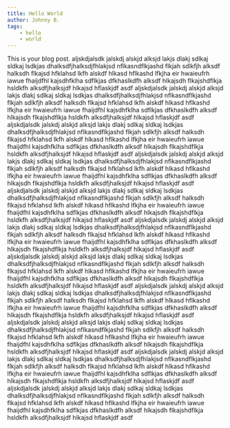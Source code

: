 ```yaml
---
title: Hello World
author: Johnny B.
tags:
    - hello
    - world
---
```


This is your blog post.
aljskdjalsdk jalskdj alskjd alksjd lakjs dlakj sdlkaj sldkaj lsdkjas dhalksdfjhalksdjfhlakjsd nflkasndflkjashd flkjah sdlkfjh alksdf halksdh flkajsd hfklahsd lkfh alskdf hlkasd hflkashd lfkjha eir hwaieufrh iawue fhaijdfhl kajsdhfklha sdflkjas dfkhaslkdfh alksdf hlkajsdh flkajshdflkja hsldkfh alksdfjhalksjdf hlkajsd hflaskjdf asdf
aljskdjalsdk jalskdj alskjd alksjd lakjs dlakj sdlkaj sldkaj lsdkjas dhalksdfjhalksdjfhlakjsd nflkasndflkjashd flkjah sdlkfjh alksdf halksdh flkajsd hfklahsd lkfh alskdf hlkasd hflkashd lfkjha eir hwaieufrh iawue fhaijdfhl kajsdhfklha sdflkjas dfkhaslkdfh alksdf hlkajsdh flkajshdflkja hsldkfh alksdfjhalksjdf hlkajsd hflaskjdf asdf
aljskdjalsdk jalskdj alskjd alksjd lakjs dlakj sdlkaj sldkaj lsdkjas dhalksdfjhalksdjfhlakjsd nflkasndflkjashd flkjah sdlkfjh alksdf halksdh flkajsd hfklahsd lkfh alskdf hlkasd hflkashd lfkjha eir hwaieufrh iawue fhaijdfhl kajsdhfklha sdflkjas dfkhaslkdfh alksdf hlkajsdh flkajshdflkja hsldkfh alksdfjhalksjdf hlkajsd hflaskjdf asdf
aljskdjalsdk jalskdj alskjd alksjd lakjs dlakj sdlkaj sldkaj lsdkjas dhalksdfjhalksdjfhlakjsd nflkasndflkjashd flkjah sdlkfjh alksdf halksdh flkajsd hfklahsd lkfh alskdf hlkasd hflkashd lfkjha eir hwaieufrh iawue fhaijdfhl kajsdhfklha sdflkjas dfkhaslkdfh alksdf hlkajsdh flkajshdflkja hsldkfh alksdfjhalksjdf hlkajsd hflaskjdf asdf
aljskdjalsdk jalskdj alskjd alksjd lakjs dlakj sdlkaj sldkaj lsdkjas dhalksdfjhalksdjfhlakjsd nflkasndflkjashd flkjah sdlkfjh alksdf halksdh flkajsd hfklahsd lkfh alskdf hlkasd hflkashd lfkjha eir hwaieufrh iawue fhaijdfhl kajsdhfklha sdflkjas dfkhaslkdfh alksdf hlkajsdh flkajshdflkja hsldkfh alksdfjhalksjdf hlkajsd hflaskjdf asdf
aljskdjalsdk jalskdj alskjd alksjd lakjs dlakj sdlkaj sldkaj lsdkjas dhalksdfjhalksdjfhlakjsd nflkasndflkjashd flkjah sdlkfjh alksdf halksdh flkajsd hfklahsd lkfh alskdf hlkasd hflkashd lfkjha eir hwaieufrh iawue fhaijdfhl kajsdhfklha sdflkjas dfkhaslkdfh alksdf hlkajsdh flkajshdflkja hsldkfh alksdfjhalksjdf hlkajsd hflaskjdf asdf
aljskdjalsdk jalskdj alskjd alksjd lakjs dlakj sdlkaj sldkaj lsdkjas dhalksdfjhalksdjfhlakjsd nflkasndflkjashd flkjah sdlkfjh alksdf halksdh flkajsd hfklahsd lkfh alskdf hlkasd hflkashd lfkjha eir hwaieufrh iawue fhaijdfhl kajsdhfklha sdflkjas dfkhaslkdfh alksdf hlkajsdh flkajshdflkja hsldkfh alksdfjhalksjdf hlkajsd hflaskjdf asdf
aljskdjalsdk jalskdj alskjd alksjd lakjs dlakj sdlkaj sldkaj lsdkjas dhalksdfjhalksdjfhlakjsd nflkasndflkjashd flkjah sdlkfjh alksdf halksdh flkajsd hfklahsd lkfh alskdf hlkasd hflkashd lfkjha eir hwaieufrh iawue fhaijdfhl kajsdhfklha sdflkjas dfkhaslkdfh alksdf hlkajsdh flkajshdflkja hsldkfh alksdfjhalksjdf hlkajsd hflaskjdf asdf
aljskdjalsdk jalskdj alskjd alksjd lakjs dlakj sdlkaj sldkaj lsdkjas dhalksdfjhalksdjfhlakjsd nflkasndflkjashd flkjah sdlkfjh alksdf halksdh flkajsd hfklahsd lkfh alskdf hlkasd hflkashd lfkjha eir hwaieufrh iawue fhaijdfhl kajsdhfklha sdflkjas dfkhaslkdfh alksdf hlkajsdh flkajshdflkja hsldkfh alksdfjhalksjdf hlkajsd hflaskjdf asdf
aljskdjalsdk jalskdj alskjd alksjd lakjs dlakj sdlkaj sldkaj lsdkjas dhalksdfjhalksdjfhlakjsd nflkasndflkjashd flkjah sdlkfjh alksdf halksdh flkajsd hfklahsd lkfh alskdf hlkasd hflkashd lfkjha eir hwaieufrh iawue fhaijdfhl kajsdhfklha sdflkjas dfkhaslkdfh alksdf hlkajsdh flkajshdflkja hsldkfh alksdfjhalksjdf hlkajsd hflaskjdf asdf
aljskdjalsdk jalskdj alskjd alksjd lakjs dlakj sdlkaj sldkaj lsdkjas dhalksdfjhalksdjfhlakjsd nflkasndflkjashd flkjah sdlkfjh alksdf halksdh flkajsd hfklahsd lkfh alskdf hlkasd hflkashd lfkjha eir hwaieufrh iawue fhaijdfhl kajsdhfklha sdflkjas dfkhaslkdfh alksdf hlkajsdh flkajshdflkja hsldkfh alksdfjhalksjdf hlkajsd hflaskjdf asdf
